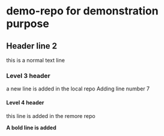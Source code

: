 # demo-repo for demonstration purpose 
## Header line 2 
this is a normal text line

### Level 3 header  
a new line is added in the local repo
Adding line number 7

#### Level 4 header
this line is added in the remore repo 

**A bold line is added**
